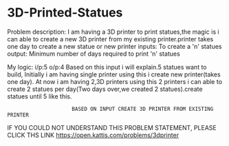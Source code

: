 # 3D-Printed-Statues
Problem description:
            I am having a 3D printer to print statues,the magic is i can able to create a new 3D printer from my existing printer.printer takes one day to create a new statue or new printer
           inputs:
                  To create a 'n' statues
           output:
                  Minimum number of days required to print 'n' statues

My logic:
            i/p:5
            o/p:4
            Based on this input i will explain.5 statues want to build, Initially i am having single printer using this i create new printer(takes one day).
            At now i am having 2,3D printers using this 2 printers i can able to create 2 statues per day(Two days over,we created 2 statues).create statues until 5 like this.
           
                         BASED ON INPUT CREATE 3D PRINTER FROM EXISTING PRINTER
        
            
  IF YOU COULD NOT UNDERSTAND THIS PROBLEM STATEMENT, PLEASE CLICK THS LINK https://open.kattis.com/problems/3dprinter
